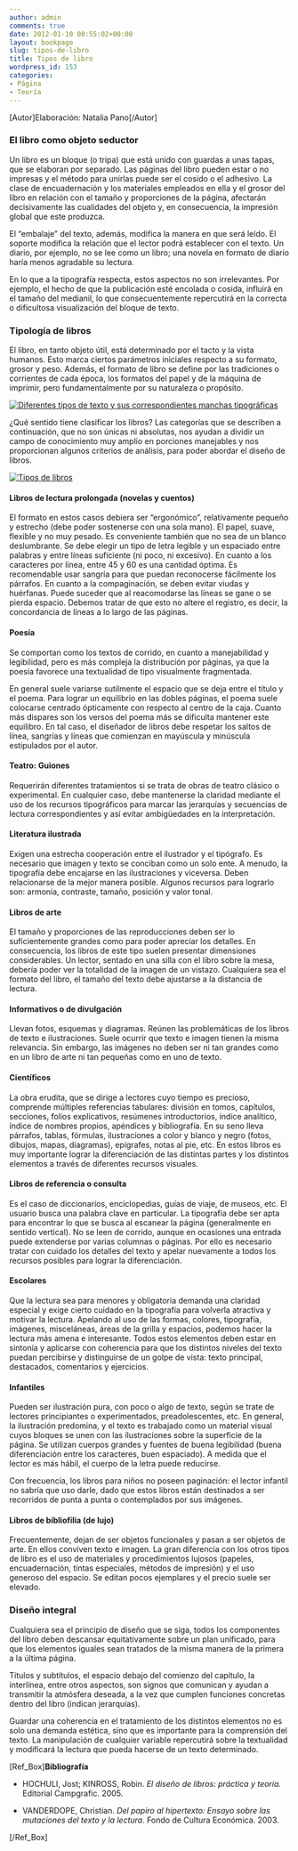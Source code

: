 ```yaml
---
author: admin
comments: true
date: 2012-01-10 00:55:02+00:00
layout: bookpage
slug: tipos-de-libro
title: Tipos de libro
wordpress_id: 153
categories:
- Página
- Teoría
---
```


[Autor]Elaboración: Natalia Pano[/Autor]


### El libro como objeto seductor


Un libro es un bloque (o tripa) que está unido con guardas a unas tapas, que se elaboran por separado. Las páginas del libro pueden estar o no impresas y el método para unirlas puede ser el cosido o el adhesivo. La clase de encuadernación y los materiales empleados en ella y el grosor del libro en relación con el tamaño y proporciones de la página, afectarán decisivamente las cualidades del objeto y, en consecuencia, la impresión global que este produzca.

El “embalaje” del texto, además, modifica la manera en que será leído. El soporte modifica la relación que el lector podrá establecer con el texto. Un diario, por ejemplo, no se lee como un libro; una novela en formato de diario haría menos agradable su lectura.

En lo que a la tipografía respecta, estos aspectos no son irrelevantes. Por ejemplo, el hecho de que la publicación esté encolada o cosida, influirá en el tamaño del medianil, lo que consecuentemente repercutirá en la correcta o dificultosa visualización del bloque de texto.


### Tipología de libros


El libro, en tanto objeto útil, está determinado por el tacto y la vista humanos. Esto marca ciertos parámetros iniciales respecto a su formato, grosor y peso. Además, el formato de libro se define por las tradiciones o corrientes de cada época, los formatos del papel y de la máquina de imprimir, pero fundamentalmente por su naturaleza o propósito.

[![Diferentes tipos de texto y sus correspondientes manchas tipográficas](http://www.oert.org/wp-content/uploads/2012/08/T04D_01-machas-texto_01.jpg)](http://www.oert.org/wp-content/uploads/2012/08/T04D_01-machas-texto_01.jpg)

¿Qué sentido tiene clasificar los libros? Las categorías que se describen a continuación, que no son únicas ni absolutas, nos ayudan a dividir un campo de conocimiento muy amplio en porciones manejables y nos proporcionan algunos criterios de análisis, para poder abordar el diseño de libros.

[![Tipos de libros](http://www.oert.org/wp-content/uploads/2012/08/T04D_tipodelibros1.jpg)](http://www.oert.org/wp-content/uploads/2012/08/T04D_tipodelibros1.jpg)


#### Libros de lectura prolongada (novelas y cuentos)


El formato en estos casos debiera ser “ergonómico”, relativamente pequeño y estrecho (debe poder sostenerse con una sola mano). El papel, suave, flexible y no muy pesado. Es conveniente también que no sea de un blanco deslumbrante. Se debe elegir un tipo de letra legible y un espaciado entre palabras y entre líneas suficiente (ni poco, ni excesivo). En cuanto a los caracteres por línea, entre 45 y 60 es una cantidad óptima. Es recomendable usar sangría para que puedan reconocerse fácilmente los párrafos. En cuanto a la compaginación, se deben evitar viudas y huérfanas. Puede suceder que al reacomodarse las líneas se gane o se pierda espacio. Debemos tratar de que esto no altere el registro, es decir, la concordancia de líneas a lo largo de las páginas.


#### Poesía


Se comportan como los textos de corrido, en cuanto a manejabilidad y legibilidad, pero es más compleja la distribución por páginas, ya que la poesía favorece una textualidad de tipo visualmente fragmentada.

En general suele variarse sutilmente el espacio que se deja entre el título y el poema. Para lograr un equilibrio en las dobles páginas, el poema suele colocarse centrado ópticamente con respecto al centro de la caja. Cuanto más dispares son los versos del poema más se dificulta mantener este equilibro. En tal caso, el diseñador de libros debe respetar los saltos de línea, sangrías y líneas que comienzan en mayúscula y minúscula estipulados por el autor.


#### Teatro: Guiones


Requerirán diferentes tratamientos si se trata de obras de teatro clásico o experimental. En cualquier caso, debe mantenerse la claridad mediante el uso de los recursos tipográficos para marcar las jerarquías y secuencias de lectura correspondientes y así evitar ambigüedades en la interpretación.


#### Literatura ilustrada


Exigen una estrecha cooperación entre el ilustrador y el tipógrafo. Es necesario que imagen y texto se conciban como un solo ente. A menudo, la tipografía debe encajarse en las ilustraciones y viceversa. Deben relacionarse de la mejor manera posible. Algunos recursos para lograrlo son: armonía, contraste, tamaño, posición y valor tonal.


#### Libros de arte


El tamaño y proporciones de las reproducciones deben ser lo suficientemente grandes como para poder apreciar los detalles. En consecuencia, los libros de este tipo suelen presentar dimensiones considerables. Un lector, sentado en una silla con el libro sobre la mesa, debería poder ver la totalidad de la imagen de un vistazo. Cualquiera sea el formato del libro, el tamaño del texto debe ajustarse a la distancia de lectura.


#### Informativos o de divulgación


Llevan fotos, esquemas y diagramas. Reúnen las problemáticas de los libros de texto e ilustraciones. Suele ocurrir que texto e imagen tienen la misma relevancia. Sin embargo, las imágenes no deben ser ni tan grandes como en un libro de arte ni tan pequeñas como en uno de texto.


#### Científicos


La obra erudita, que se dirige a lectores cuyo tiempo es precioso, comprende múltiples referencias tabulares: división en tomos, capítulos, secciones, folios explicativos, resúmenes introductorios, índice analítico, índice de nombres propios, apéndices y bibliografía. En su seno lleva párrafos, tablas, fórmulas, ilustraciones a color y blanco y negro (fotos, dibujos, mapas, diagramas), epígrafes, notas al pie, etc. En estos libros es muy importante lograr la diferenciación de las distintas partes y los distintos elementos a través de diferentes recursos visuales.


#### Libros de referencia o consulta


Es el caso de diccionarios, enciclopedias, guías de viaje, de museos, etc. El usuario busca una palabra clave en particular. La tipografía debe ser apta para encontrar lo que se busca al escanear la página (generalmente en sentido vertical). No se leen de corrido, aunque en ocasiones una entrada puede extenderse por varias columnas o páginas. Por ello es necesario tratar con cuidado los detalles del texto y apelar nuevamente a todos los recursos posibles para lograr la diferenciación.


#### Escolares


Que la lectura sea para menores y obligatoria demanda una claridad especial y exige cierto cuidado en la tipografía para volverla atractiva y motivar la lectura. Apelando al uso de las formas, colores, tipografía, imágenes, misceláneas, áreas de la grilla y espacios, podemos hacer la lectura más amena e interesante. Todos estos elementos deben estar en sintonía y aplicarse con coherencia para que los distintos niveles del texto puedan percibirse y distinguirse de un golpe de vista: texto principal, destacados, comentarios y ejercicios.


#### Infantiles


Pueden ser ilustración pura, con poco o algo de texto, según se trate de lectores principiantes o experimentados, preadolescentes, etc. En general, la ilustración predomina, y el texto es trabajado como un material visual cuyos bloques se unen con las ilustraciones sobre la superficie de la página. Se utilizan cuerpos grandes y fuentes de buena legibilidad (buena diferenciación entre los caracteres, buen espaciado). A medida que el lector es más hábil, el cuerpo de la letra puede reducirse.

Con frecuencia, los libros para niños no poseen paginación: el lector infantil no sabría que uso darle, dado que estos libros están destinados a ser recorridos de punta a punta o contemplados por sus imágenes.


#### Libros de bibliofilia (de lujo)


Frecuentemente, dejan de ser objetos funcionales y pasan a ser objetos de arte. En ellos conviven texto e imagen. La gran diferencia con los otros tipos de libro es el uso de materiales y procedimientos lujosos (papeles, encuadernación, tintas especiales, métodos de impresión) y el uso generoso del espacio. Se editan pocos ejemplares y el precio suele ser elevado.


### Diseño integral


Cualquiera sea el principio de diseño que se siga, todos los componentes del libro deben descansar equitativamente sobre un plan unificado, para que los elementos iguales sean tratados de la misma manera de la primera a la última página.

Títulos y subtítulos, el espacio debajo del comienzo del capítulo, la interlínea, entre otros aspectos, son signos que comunican y ayudan a transmitir la atmósfera deseada, a la vez que cumplen funciones concretas dentro del libro (indican jerarquías).

Guardar una coherencia en el tratamiento de los distintos elementos no es solo una demanda estética, sino que es importante para la comprensión del texto. La manipulación de cualquier variable repercutirá sobre la textualidad y modificará la lectura que pueda hacerse de un texto determinado.

[Ref_Box]**Bibliografía**



	
  * HOCHULI, Jost; KINROSS, Robin. _El diseño de libros: práctica y teoría._ Editorial Campgrafic. 2005.

	
  * VANDERDOPE, Christian. _Del papiro al hipertexto: Ensayo sobre las mutaciones del texto y la lectura._ Fondo de Cultura Económica. 2003.


[/Ref_Box]
